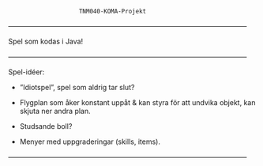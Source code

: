 ﻿						TNM040-KOMA-Projekt
–––––––––––––––––––––––––––––––––––––––––––––––––––––––––––––––––––––

Spel som kodas i Java!

–––––––––––––––––––––––––––––––––––––––––––––––––––––––––––––––––––––

Spel-idéer:

- ”Idiotspel”, spel som aldrig tar slut?

- Flygplan som åker konstant uppåt & kan styra för att undvika objekt, kan skjuta ner andra plan.

- Studsande boll?

- Menyer med uppgraderingar (skills, items).

–––––––––––––––––––––––––––––––––––––––––––––––––––––––––––––––––––––
